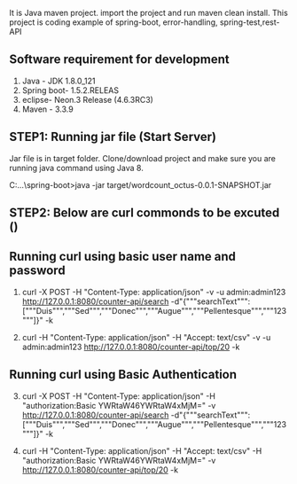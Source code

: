 It is Java maven project. import the project and  run maven clean install.  This project is coding example of spring-boot, error-handling, spring-test,rest-API 

Software requirement for development
----------------------------------
1. Java - JDK 1.8.0_121
2. Spring  boot- 1.5.2.RELEAS
3. eclipse- Neon.3 Release (4.6.3RC3)
4. Maven - 3.3.9





STEP1: Running jar file (Start Server)
--------------------------------------------------------
Jar file is in target folder. Clone/download project and make sure you are running java command using Java 8.  


C:\...\spring-boot>java -jar target/wordcount_octus-0.0.1-SNAPSHOT.jar

STEP2:  Below are curl commonds to be excuted () 
--------------------------------------------------------

Running curl using  basic user name and password
---------------------------------------------------------
1. curl -X POST -H "Content-Type: application/json" -v -u admin:admin123 http://127.0.0.1:8080/counter-api/search -d"{"""searchText""":["""Duis""","""Sed""","""Donec""","""Augue""","""Pellentesque""","""123"""]}" -k

2. curl -H "Content-Type: application/json" -H "Accept: text/csv" -v -u admin:admin123 http://127.0.0.1:8080/counter-api/top/20  -k



Running curl using Basic Authentication
-------------------------------------------------------
3. curl -X POST -H "Content-Type: application/json" -H "authorization:Basic YWRtaW46YWRtaW4xMjM=" -v http://127.0.0.1:8080/counter-api/search -d"{"""searchText""":["""Duis""","""Sed""","""Donec""","""Augue""","""Pellentesque""","""123"""]}" -k

4. curl -H "Content-Type: application/json" -H "Accept: text/csv" -H "authorization:Basic YWRtaW46YWRtaW4xMjM=" -v http://127.0.0.1:8080/counter-api/top/20  -k



